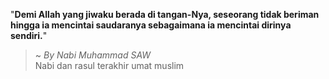 "**Demi Allah yang jiwaku berada di tangan-Nya, seseorang tidak beriman hingga ia mencintai saudaranya sebagaimana ia mencintai dirinya sendiri.**"

> ~ _By Nabi Muhammad SAW_  
Nabi dan rasul terakhir umat muslim
